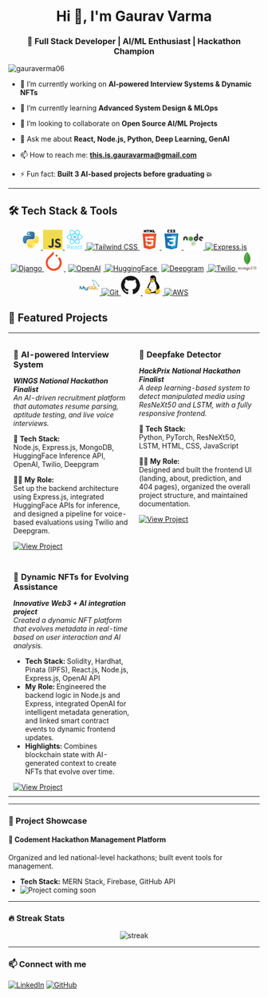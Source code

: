 <h1 align="center">Hi 👋, I'm Gaurav Varma</h1>
<h3 align="center">🚀 Full Stack Developer | AI/ML Enthusiast | Hackathon Champion</h3>

<p align="left"> <img src="https://komarev.com/ghpvc/?username=gauraverma06&label=Profile%20views&color=0e75b6&style=flat" alt="gauraverma06" /> </p>

- 🔭 I’m currently working on **AI-powered Interview Systems & Dynamic NFTs**

- 🌱 I’m currently learning **Advanced System Design & MLOps**

- 👯 I’m looking to collaborate on **Open Source AI/ML Projects**

- 💬 Ask me about **React, Node.js, Python, Deep Learning, GenAI**

- 📫 How to reach me: **this.is.gauravarma@gmail.com**

- ⚡ Fun fact: **Built 3 AI-based projects before graduating 💥**

---

## 🛠️ Tech Stack & Tools

<p align="center">

  <!-- Programming Languages -->
  <a href="https://www.python.org" target="_blank" rel="noreferrer">
    <img src="https://raw.githubusercontent.com/devicons/devicon/master/icons/python/python-original.svg" alt="Python" width="40" height="40"/>
  </a>
  <a href="https://developer.mozilla.org/en-US/docs/Web/JavaScript" target="_blank" rel="noreferrer">
    <img src="https://raw.githubusercontent.com/devicons/devicon/master/icons/javascript/javascript-original.svg" alt="JavaScript" width="40" height="40"/>
  </a>

  <!-- Frontend Development -->
  <a href="https://reactjs.org/" target="_blank" rel="noreferrer">
    <img src="https://raw.githubusercontent.com/devicons/devicon/master/icons/react/react-original-wordmark.svg" alt="React" width="40" height="40"/>
  </a>
  <a href="https://tailwindcss.com/" target="_blank" rel="noreferrer">
    <img src="https://www.vectorlogo.zone/logos/tailwindcss/tailwindcss-icon.svg" alt="Tailwind CSS" width="40" height="40"/>
  </a>
  <a href="https://developer.mozilla.org/en-US/docs/Web/HTML" target="_blank" rel="noreferrer">
    <img src="https://raw.githubusercontent.com/devicons/devicon/master/icons/html5/html5-original-wordmark.svg" alt="HTML5" width="40" height="40"/>
  </a>
  <a href="https://www.w3schools.com/css/" target="_blank" rel="noreferrer">
    <img src="https://raw.githubusercontent.com/devicons/devicon/master/icons/css3/css3-original-wordmark.svg" alt="CSS3" width="40" height="40"/>
  </a>

  <!-- Backend Development -->
  <a href="https://nodejs.org" target="_blank" rel="noreferrer">
    <img src="https://raw.githubusercontent.com/devicons/devicon/master/icons/nodejs/nodejs-original-wordmark.svg" alt="Node.js" width="40" height="40"/>
  </a>
  <a href="http://expressjs.com/" target="_blank" rel="noreferrer">
    <img src="https://cdn.worldvectorlogo.com/logos/express.svg" alt="Express.js" width="40" height="40"/>
  </a>
  <a href="https://www.djangoproject.com/" target="_blank" rel="noreferrer">
    <img src="https://cdn.worldvectorlogo.com/logos/django.svg" alt="Django" width="40" height="40"/>
  </a>

  <!-- AI / ML Tools -->
  <a href="https://pytorch.org/" target="_blank" rel="noreferrer">
    <img src="https://raw.githubusercontent.com/devicons/devicon/master/icons/pytorch/pytorch-original.svg" alt="PyTorch" width="40" height="40"/>
  </a>
<a href="https://openai.com/" target="_blank" rel="noreferrer">
  <img src="https://raw.githubusercontent.com/simple-icons/simple-icons/develop/icons/openai.svg" alt="OpenAI" width="40" height="40" style="background-color: white; padding: 5px; border-radius: 6px;" />
</a>
  <a href="https://www.huggingface.co" target="_blank" rel="noreferrer">
    <img src="https://huggingface.co/datasets/huggingface/brand-assets/resolve/main/hf-logo.png" alt="HuggingFace" width="40" height="40"/>
  </a>
  <a href="https://www.deepgram.com/" target="_blank" rel="noreferrer">
  <img src="https://avatars.githubusercontent.com/u/11555010?s=200&v=4" alt="Deepgram" width="40" height="40" style="background-color: white; padding: 5px; border-radius: 6px;" />
</a>
  <a href="https://www.twilio.com/" target="_blank" rel="noreferrer">
    <img src="https://cdn-icons-png.flaticon.com/512/5968/5968770.png" alt="Twilio" width="40" height="40"/>
  </a>

  <!-- Database -->
  <a href="https://www.mongodb.com/" target="_blank" rel="noreferrer">
    <img src="https://raw.githubusercontent.com/devicons/devicon/master/icons/mongodb/mongodb-original-wordmark.svg" alt="MongoDB" width="40" height="40"/>
  </a>
  <a href="https://www.mysql.com/" target="_blank" rel="noreferrer">
    <img src="https://raw.githubusercontent.com/devicons/devicon/master/icons/mysql/mysql-original-wordmark.svg" alt="MySQL" width="40" height="40"/>
  </a>

  <!-- Tools & Platforms -->
  <a href="https://git-scm.com/" target="_blank" rel="noreferrer">
    <img src="https://www.vectorlogo.zone/logos/git-scm/git-scm-icon.svg" alt="Git" width="40" height="40"/>
  </a>
  <a href="https://github.com/" target="_blank" rel="noreferrer">
    <img src="https://raw.githubusercontent.com/devicons/devicon/master/icons/github/github-original.svg" alt="GitHub" width="40" height="40"/>
  </a>
  <a href="https://www.linux.org/" target="_blank" rel="noreferrer">
    <img src="https://raw.githubusercontent.com/devicons/devicon/master/icons/linux/linux-original.svg" alt="Linux" width="40" height="40"/>
  </a>
 <a href="https://aws.amazon.com/" target="_blank" rel="noreferrer">
  <img src="https://cdn.jsdelivr.net/gh/devicons/devicon/icons/amazonwebservices/amazonwebservices-original.svg" alt="AWS" width="40" height="40" />
</a>

</p>

## 🚀 Featured Projects

<table>
  <tr>
    <!-- AI Interview System -->
    <td width="50%" valign="top" style="padding: 10px; vertical-align: top;">
      <h3 align="left" style="margin-bottom: 5px;">🤖 AI-powered Interview System</h3>
      <p><em><strong>WINGS National Hackathon Finalist</strong><br>
      An AI-driven recruitment platform that automates resume parsing, aptitude testing, and live voice interviews.</em></p>
      <p><strong>🔧 Tech Stack:</strong><br>Node.js, Express.js, MongoDB, HuggingFace Inference API, OpenAI, Twilio, Deepgram</p>
      <p><strong>👨‍💻 My Role:</strong><br>Set up the backend architecture using Express.js, integrated HuggingFace APIs for inference, and designed a pipeline for voice-based evaluations using Twilio and Deepgram.</p>
      <a href="https://github.com/P-Potdar/WINGS-HACKATHON-Codement">
        <img src="https://img.shields.io/badge/View%20Project-%23000000.svg?style=for-the-badge&logo=github&logoColor=white" alt="View Project" />
      </a>
    </td>
    <!-- Deepfake Detector -->
    <td width="50%" valign="top" style="padding: 10px; vertical-align: top;">
      <h3 align="left" style="margin-bottom: 5px;">🧠 Deepfake Detector</h3>
      <p><em><strong>HackPrix National Hackathon Finalist</strong><br>
      A deep learning-based system to detect manipulated media using ResNeXt50 and LSTM, with a fully responsive frontend.</em></p>
      <p><strong>🔧 Tech Stack:</strong><br>Python, PyTorch, ResNeXt50, LSTM, HTML, CSS, JavaScript</p>
      <p><strong>👨‍💻 My Role:</strong><br>Designed and built the frontend UI (landing, about, prediction, and 404 pages), organized the overall project structure, and maintained documentation.</p>
      <a href="https://github.com/P-Potdar/hackprix-codement">
        <img src="https://img.shields.io/badge/View%20Project-%23000000.svg?style=for-the-badge&logo=github&logoColor=white" alt="View Project" />
      </a>
    </td>
  </tr>
    <!-- Deepfake Detector -->
  <tr>
    <td width="50%" valign="top" style="padding: 10px; vertical-align: top;">
  <h3 align="left" style="margin-bottom: 5px;">🧬 Dynamic NFTs for Evolving Assistance</h3>
  <p><em><strong>Innovative Web3 + AI integration project</strong><br>
  Created a dynamic NFT platform that evolves metadata in real-time based on user interaction and AI analysis.</em></p>
  <ul>
    <li><strong>Tech Stack:</strong> Solidity, Hardhat, Pinata (IPFS), React.js, Node.js, Express.js, OpenAI API</li>
    <li><strong>My Role:</strong> Engineered the backend logic in Node.js and Express, integrated OpenAI for intelligent metadata generation, and linked smart contract events to dynamic frontend updates.</li>
    <li><strong>Highlights:</strong> Combines blockchain state with AI-generated context to create NFTs that evolve over time.</li>
  </ul>
  <a href="https://github.com/Gauraverma06/Dynamic-NFTs-for-Evolving-Intelligent-Assistance">
    <img src="https://img.shields.io/badge/View%20Project-%23000000.svg?style=for-the-badge&logo=github&logoColor=white" alt="View Project" />
  </a>
</td>
  </tr>
</table>

---

### 🚀 Project Showcase

#### 🧩 Codement Hackathon Management Platform
Organized and led national-level hackathons; built event tools for management.
- **Tech Stack:** MERN Stack, Firebase, GitHub API
- ![Project coming soon](https://img.shields.io/badge/Project--Coming%20Soon-orange?style=for-the-badge)

---

### 🔥 Streak Stats

<p align="center">
  <img src="https://github-readme-streak-stats.herokuapp.com/?user=Gauraverma06&theme=radical" alt="streak" />
</p>

---

### 📫 Connect with me
[![LinkedIn](https://img.shields.io/badge/-Gaurav%20Varma-blue?style=flat&logo=Linkedin&logoColor=white)](https://www.linkedin.com/in/gaurav-r-varma/)
[![GitHub](https://img.shields.io/badge/-@Gauraverma06-181717?style=flat&logo=github)](https://github.com/Gauraverma06)
